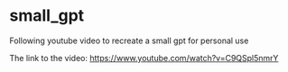 # small_gpt
Following youtube video to recreate a small gpt for personal use

The link to the video: https://www.youtube.com/watch?v=C9QSpl5nmrY
